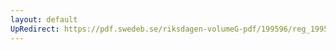 ```yaml
---
layout: default
UpRedirect: https://pdf.swedeb.se/riksdagen-volumeG-pdf/199596/reg_199596_UU/reg_199596_UU_0002.pdf
---
```

